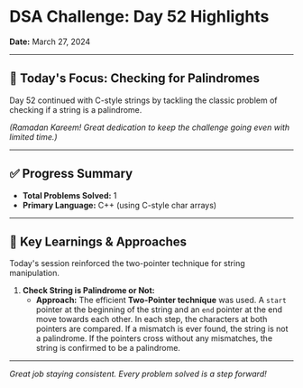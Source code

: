 # DSA Challenge: Day 52 Highlights

**Date:** March 27, 2024

---

## 🎯 Today's Focus: Checking for Palindromes

Day 52 continued with C-style strings by tackling the classic problem of checking if a string is a palindrome.

_(Ramadan Kareem! Great dedication to keep the challenge going even with limited time.)_

---

## ✅ Progress Summary

-   **Total Problems Solved:** 1
-   **Primary Language:** C++ (using C-style char arrays)

---

## 🧠 Key Learnings & Approaches

Today's session reinforced the two-pointer technique for string manipulation.

1.  **Check String is Palindrome or Not:**
    -   **Approach:** The efficient **Two-Pointer technique** was used. A `start` pointer at the beginning of the string and an `end` pointer at the end move towards each other. In each step, the characters at both pointers are compared. If a mismatch is ever found, the string is not a palindrome. If the pointers cross without any mismatches, the string is confirmed to be a palindrome.

---

_Great job staying consistent. Every problem solved is a step forward!_
